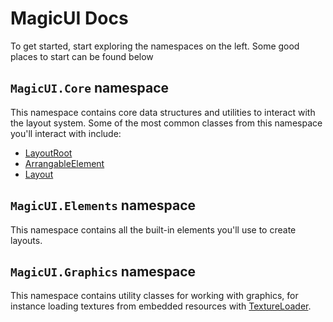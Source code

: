 # MagicUI Docs

To get started, start exploring the namespaces on the left. Some good places to start can be found below

## `MagicUI.Core` namespace

This namespace contains core data structures and utilities to interact with the layout system. Some of the
most common classes from this namespace you'll interact with include:

* [LayoutRoot](MagicUI.Core.LayoutRoot.yml)
* [ArrangableElement](MagicUI.Core.ArrangableElement.yml)
* [Layout](MagicUI.Core.Layout.yml)

## `MagicUI.Elements` namespace

This namespace contains all the built-in elements you'll use to create layouts.

## `MagicUI.Graphics` namespace

This namespace contains utility classes for working with graphics, for instance loading textures from
embedded resources with [TextureLoader](MagicUI.Graphics.TextureLoader.yml).